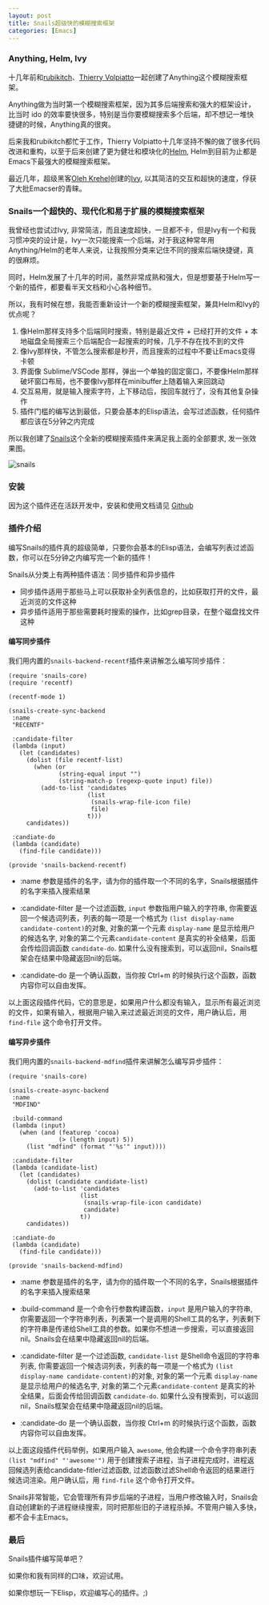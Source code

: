 ```yaml
---
layout: post
title: Snails超级快的模糊搜索框架
categories: [Emacs]
---
```


### Anything, Helm, Ivy
十几年前和[rubikitch](http://rubikitch.com/)、[Thierry Volpiatto](https://sachachua.com/blog/2018/09/interview-with-thierry-volpiatto/)一起创建了Anything这个模糊搜索框架。

Anything做为当时第一个模糊搜索框架，因为其多后端搜索和强大的框架设计，比当时 ido 的效率要快很多，特别是当你要模糊搜索多个后端，却不想记一堆快捷键的时候，Anything真的很爽。

后来我和rubikitch都忙于工作，Thierry Volpiatto十几年坚持不懈的做了很多代码改进和重构，以至于后来创建了更为健壮和模块化的[Helm](https://github.com/emacs-helm/helm),
Helm到目前为止都是Emacs下最强大的模糊搜索框架。

最近几年，超级黑客[Oleh Krehel](https://oremacs.com/)创建的[Ivy](https://github.com/abo-abo/swiper), 以其简洁的交互和超快的速度，俘获了大批Emacser的青睐。


### Snails一个超快的、现代化和易于扩展的模糊搜索框架
我曾经也尝试过Ivy, 非常简洁，而且速度超快，一旦都不卡，但是Ivy有一个和我习惯冲突的设计是，Ivy一次只能搜索一个后端，对于我这种常年用Anything/Helm的老年人来说，让我按照分类来记住不同的搜索后端快捷键，真的很麻烦。

同时，Helm发展了十几年的时间，虽然非常成熟和强大，但是想要基于Helm写一个新的插件，都要看半天文档和小心各种细节。

所以，我有时候在想，我能否重新设计一个新的模糊搜索框架，兼具Helm和Ivy的优点呢？

1. 像Helm那样支持多个后端同时搜索，特别是最近文件 + 已经打开的文件 + 本地磁盘全局搜索三个后端配合一起搜索的时候，几乎不存在找不到的文件
2. 像Ivy那样快，不管怎么搜索都是秒开，而且搜索的过程中不要让Emacs变得卡顿
3. 界面像 Sublime/VSCode 那样，弹出一个单独的固定窗口，不要像Helm那样破坏窗口布局，也不要像Ivy那样在minibuffer上随着输入来回跳动
4. 交互易用，就是输入搜索字符，上下移动后，按回车就行了，没有其他复杂操作
5. 插件门槛的编写达到最低，只要会基本的Elisp语法，会写过滤函数，任何插件都应该在5分钟之内完成

所以我创建了[Snails](https://github.com/manateelazycat/snails)这个全新的模糊搜索插件来满足我上面的全部要求, 发一张效果图。

![snails]({{site.url}}/pics/snails/snails.png)


### 安装
因为这个插件还在活跃开发中，安装和使用文档请见 [Github](https://github.com/manateelazycat/snails)

### 插件介绍
编写Snails的插件真的超级简单，只要你会基本的Elisp语法，会编写列表过滤函数，你可以在5分钟之内编写完一个新的插件！

Snails从分类上有两种插件语法：同步插件和异步插件

* 同步插件适用于那些马上可以获取补全列表信息的，比如获取打开的文件，最近浏览的文件这种
* 异步插件适用于那些需要耗时搜索的操作，比如grep目录，在整个磁盘找文件这种

#### 编写同步插件
我们用内置的```snails-backend-recentf```插件来讲解怎么编写同步插件：

```elisp
(require 'snails-core)
(require 'recentf)

(recentf-mode 1)

(snails-create-sync-backend
 :name
 "RECENTF"

 :candidate-filter
 (lambda (input)
   (let (candidates)
     (dolist (file recentf-list)
       (when (or
              (string-equal input "")
              (string-match-p (regexp-quote input) file))
         (add-to-list 'candidates
                      (list
                       (snails-wrap-file-icon file)
                       file)
                      t)))
     candidates))

 :candiate-do
 (lambda (candidate)
   (find-file candidate)))

(provide 'snails-backend-recentf)
```

* :name 参数是插件的名字，请为你的插件取一个不同的名字，Snails根据插件的名字来插入搜索结果

* :candidate-filter 是一个过滤函数, ```input``` 参数指用户输入的字符串, 你需要返回一个候选词列表，列表的每一项是一个格式为 ```(list display-name candidate-content)```的对象, 对象的第一个元素 ```display-name``` 是显示给用户的候选名字, 对象的第二个元素```candidate-content``` 是真实的补全结果，后面会传给回调函数 ```candidate-do```. 如果什么没有搜索到，可以返回nil，Snails框架会在结果中隐藏返回nil的后端。

* :candidate-do 是一个确认函数，当你按 Ctrl+m 的时候执行这个函数，函数内容你可以自由发挥。

以上面这段插件代码，它的意思是，如果用户什么都没有输入，显示所有最近浏览的文件，如果有输入，根据用户输入来过滤最近浏览的文件，用户确认后，用 ```find-file``` 这个命令打开文件。

#### 编写异步插件
我们用内置的```snails-backend-mdfind```插件来讲解怎么编写异步插件：

```elisp
(require 'snails-core)

(snails-create-async-backend
 :name
 "MDFIND"

 :build-command
 (lambda (input)
   (when (and (featurep 'cocoa)
              (> (length input) 5))
     (list "mdfind" (format "'%s'" input))))

 :candidate-filter
 (lambda (candidate-list)
   (let (candidates)
     (dolist (candidate candidate-list)
       (add-to-list 'candidates
                    (list
                     (snails-wrap-file-icon candidate)
                     candidate)
                    t))
     candidates))

 :candiate-do
 (lambda (candidate)
   (find-file candidate)))

(provide 'snails-backend-mdfind)
```

* :name 参数是插件的名字，请为你的插件取一个不同的名字，Snails根据插件的名字来插入搜索结果

* :build-command 是一个命令行参数构建函数，```input``` 是用户输入的字符串, 你需要返回一个字符串列表，列表第一个是调用的Shell工具的名字，列表剩下的字符串是传递给Shell工具的参数。如果你不想进一步搜索，可以直接返回nil。Snails会在结果中隐藏返回nil的后端。

* :candidate-filter 是一个过滤函数, ```candidate-list``` 是Shell命令返回的字符串列表, 你需要返回一个候选词列表，列表的每一项是一个格式为 ```(list display-name candidate-content)```的对象, 对象的第一个元素 ```display-name``` 是显示给用户的候选名字, 对象的第二个元素```candidate-content``` 是真实的补全结果，后面会传给回调函数 ```candidate-do```. 如果什么没有搜索到，可以返回nil，Snails框架会在结果中隐藏返回nil的后端。

* :candidate-do 是一个确认函数，当你按 Ctrl+m 的时候执行这个函数，函数内容你可以自由发挥。

以上面这段插件代码举例，如果用户输入 ```awesome```, 他会构建一个命令字符串列表 ```(list "mdfind" "'awesome'")``` 用于创建搜索子进程，当子进程完成时，进程返回候选列表给candidate-fitler过滤函数, 过滤函数过滤Shell命令返回的结果进行候选词渲染。用户确认后，用 ```find-file``` 这个命令打开文件。

Snails非常智能，它会管理所有异步后端的子进程，当用户修改输入时，Snails会自动创建新的子进程继续搜索，同时把那些旧的子进程杀掉。不管用户输入多快，都不会卡主Emacs。

### 最后
Snails插件编写简单吧？

如果你和我有同样的口味，欢迎试用。

如果你想玩一下Elisp，欢迎编写心的插件。;)
